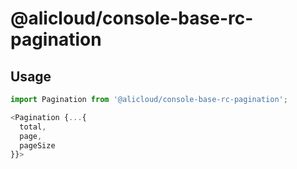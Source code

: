# @alicloud/console-base-rc-pagination

## Usage

```typescript tsx
import Pagination from '@alicloud/console-base-rc-pagination';

<Pagination {...{
  total,
  page,
  pageSize
}}>
```
